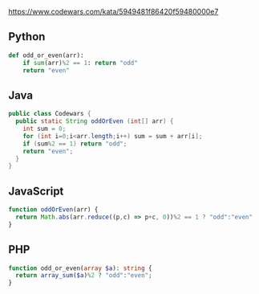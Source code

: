 https://www.codewars.com/kata/5949481f86420f59480000e7

## Python
```python
def odd_or_even(arr):
    if sum(arr)%2 == 1: return "odd"
    return "even"
```

## Java
```java
public class Codewars {
  public static String oddOrEven (int[] arr) {
    int sum = 0;
    for (int i=0;i<arr.length;i++) sum = sum + arr[i];
    if (sum%2 == 1) return "odd";
    return "even";
  }
}
```

## JavaScript
```js
function oddOrEven(arr) {
  return Math.abs(arr.reduce((p,c) => p+c, 0))%2 == 1 ? "odd":"even"
}
```

## PHP
```php
function odd_or_even(array $a): string {
  return array_sum($a)%2 ? "odd":"even";
}
```